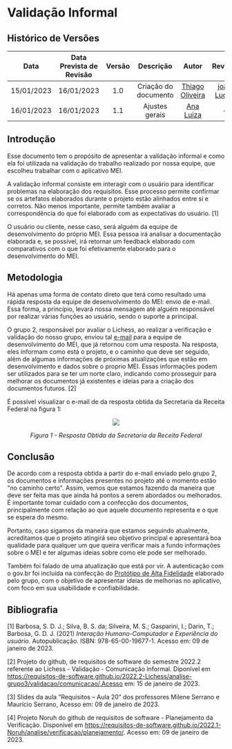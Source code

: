 # Validação Informal
## <a>Histórico de Versões</a>
|    Data    | Data Prevista de Revisão | Versão |      Descrição       |                     Autor                      |                  Revisor                   |
| :--------: | :----------------------: | :----: | :------------------: | :--------------------------------------------: | :----------------------------------------: |
| 15/01/2023 |        16/01/2023        |  1.0   | Criação do documento | [Thiago Oliveira](https://github.com/Thiab394) | [joão Lucas](https://github.com/HacKairos) |
| 16/01/2023 | 16/01/2023 | 1.1 | Ajustes gerais | [Ana Luiza](https://github.com/AnHoff) | - |

## <a>Introdução</a>
Esse documento tem o propósito de apresentar a validação informal e como ela foi utilizada na validação do trabalho realizado por nossa equipe, que escolheu trabalhar com o aplicativo MEI.

A validação informal consiste em interagir com o usuário para identificar problemas na elaboração dos requisitos. Esse processo permite confirmar se os artefatos elaborados durante o projeto estão alinhados entre si e corretos. Não menos importante, permite também avaliar a correspondência do que foi elaborado com as expectativas do usuário. [1]

O usuário ou cliente, nesse caso, será alguém da equipe de desenvolvimento do próprio MEI. Essa pessoa irá analisar a documentação elaborada e, se possível, irá retornar um feedback elaborado com comparativos com o que foi efetivamente elaborado para o desenvolvimento do MEI.

## <a>Metodologia</a>
Há apenas uma forma de contato direto que terá como resultado uma rápida resposta da equipe de desenvolvimento do MEI: envio de e-mail. Essa forma, a princípio, levará nossa mensagem até alguém responsável por realizar várias funções ao usuário, sendo o suporte a principal. 

O grupo 2, responsável por avaliar o Lichess, ao realizar a verificação e validação do nosso grupo, enviou tal [e-mail](https://requisitos-de-software.github.io/2022.2-Lichess/analise-grupo3/validacao/comunicacao/) para a equipe de desenvolvimento do MEI, que já retornou com uma resposta. Na resposta, eles informam como está o projeto, e o caminho que deve ser seguido, além de algumas informações de próximas atualizações que estão em desenvolvimento e dados sobre o proprio MEI. Essas informações podem ser utilizados para se ter um norte claro, indicando como prosseguir para melhorar os documentos já existentes e ideias para a criação dos documentos futuros. [2]

É possível visualizar o e-mail de da resposta obtida da Secretaria da Receita Federal na figura 1:

<center>

<img src="../../../../assets/Analise/resposta_MEI.png">

*Figura 1 - Resposta Obtida da Secretaria da Receita Federal*

</center>

## <a>Conclusão</a>
De acordo com a resposta obtida a partir do e-mail enviado pelo grupo 2, os documentos e informações presentes no projeto até o momento estão "no caminho certo". Assim, vemos que estamos fazendo da maneira que deve ser feita mas que ainda há pontos a serem abordados ou melhorados. É importante tomar cuidado com a confecção dos documentos, principalmente
com relação ao que aquele documento representa e o que se espera do mesmo.

Portanto, caso sigamos da maneira que estamos seguindo atualmente, acreditamos que o projeto atingirá seu objetivo principal e apresentará boa qualidade para qualquer um que queira verificar mais a fundo informações sobre o MEI e ter algumas ideias sobre como ele pode ser melhorado.

Também foi falado de uma atualização que está por vir. A autenticação com o gov.br foi incluída na confecção do [Protótipo de Alta Fidelidade](./protAlta.md) elaborado pelo grupo, com o objetivo de apresentar ideias de melhorias no aplicativo, com foco em sua usabilidade e confiabilidade.

## <a>Bibliografia</a>

[1] Barbosa, S. D. J.; Silva, B. S. da; Silveira, M. S.; Gasparini, I.; Darin, T.; Barbosa, G. D. J. (2021) _Interação Humano-Computador e Experiência do usuário_. Autopublicação. ISBN: 978-65-00-19677-1. Acesso em: 09 de janeiro de 2023.

[2] Projeto do github, de requisitos de software do semestre 2022.2 referente ao Lichess - Validação - Comunicação informal. Diponível em https://requisitos-de-software.github.io/2022.2-Lichess/analise-grupo3/validacao/comunicacao/.Acesso em: 15 de janeiro de 2023.

[3] Slides da aula “Requisitos – Aula 20” dos professores Milene Serrano e Maurício Serrano, Acesso em: 09 de janeiro de 2023.

[4] Projeto Noruh do github de requisitos de software - Planejamento da Verificação. Disponível em https://requisitos-de-software.github.io/2022.1-Noruh/analise/verificacao/planejamento/. Acesso em: 09 de janeiro de 2023.